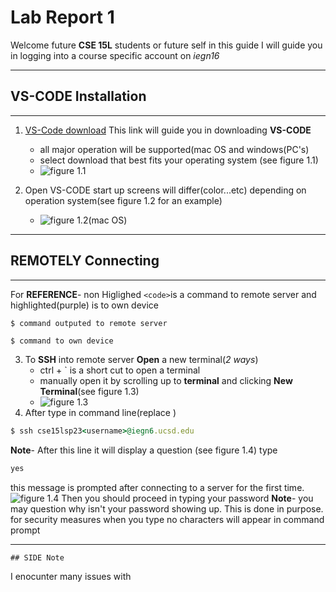 # Lab Report 1
Welcome future **CSE 15L** students or future self in this guide I will guide you in logging into a course specific account on *iegn16*

---
## VS-CODE Installation  
---
 1.  [VS-Code download](https://code.visualstudio.com/download) This link will guide you in downloading **VS-CODE**
      * all major operation will be supported(mac OS and windows(PC's)
      * select download that best fits your operating system (see figure 1.1)
      * ![figure 1.1](<img width="1512" alt="Screenshot 2023-04-09 at 4 13 23 PM" src="https://user-images.githubusercontent.com/125671517/230800963-585b24f4-d716-415c-bfeb-273bfb3c9f56.png">
)	
  
      
 2. Open VS-CODE start up screens will differ(color...etc) depending on operation system(see figure 1.2 for an example)
      * ![figure 1.2(mac OS)](<img width="1512" alt="Visual Studio Code startup" src="https://user-images.githubusercontent.com/125671517/230800135-b65fc142-950b-45bf-8d90-68f2710e423c.png">
)	

---
## REMOTELY Connecting  
---
For **REFERENCE**- non Higlighed ```
                                 <code>
                                 ```is a command to remote server and highlighted(purple) is to own device
```  
$ command outputed to remote server 
```  
```ruby
$ command to own device 
```
                    
 3. To **SSH** into remote server **Open** a new terminal(*2 ways*)
      * ctrl + ` is a short cut to open a terminal
      * manually open it by scrolling up to **terminal** and clicking **New Terminal**(see figure 1.3)
      * ![figure 1.3](<img width="1504" alt="Screenshot 2023-04-09 at 4 24 43 PM" src="https://user-images.githubusercontent.com/125671517/230801491-2674c363-a037-4656-871b-1b0865a52a8e.png">
)	
 4. After type in command line(replace <username>)
```ruby
$ ssh cse15lsp23<username>@iegn6.ucsd.edu
```
 **Note**- After this line it will display a question (see figure 1.4) type
 ```ruby
 yes
 ```
 this message is prompted after connecting to a server for the first time.
 ![figure 1.4](<img width="522" alt="Screenshot 2023-04-09 at 6 13 10 PM" src="https://user-images.githubusercontent.com/125671517/230806499-fe5b2cad-e685-477d-bfd5-a4aa6d9703ed.png">
)
 Then you should proceed in typing your password
 **Note**- you may question why isn't your password showing up. This is done in purpose. 
 for security measures when you type no characters will appear in command prompt 
 
 ---
 ```blue
 ## SIDE Note
 ```
 I enocunter many issues with 
 
 
      

